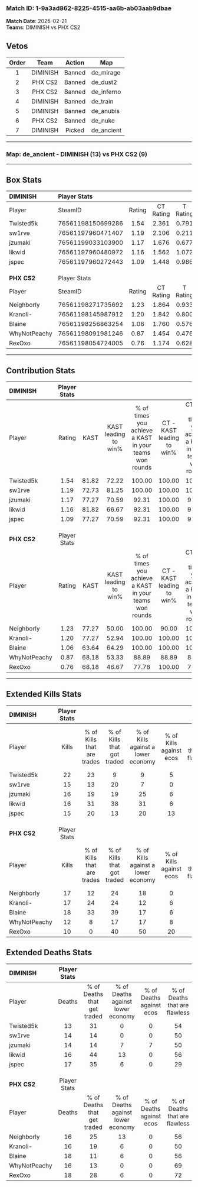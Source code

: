 ### Match ID: 1-9a3ad862-8225-4515-aa6b-ab03aab9dbae  
**Match Date**: 2025-02-21  
**Teams**: DIMINISH vs PHX CS2  

## Vetos  

| Order | Team | Action | Map |
| :---: | :--: | :----: | --- |
| 1 | DIMINISH | Banned | de_mirage |
| 2 | PHX CS2 | Banned | de_dust2 |
| 3 | PHX CS2 | Banned | de_inferno |
| 4 | DIMINISH | Banned | de_train |
| 5 | DIMINISH | Banned | de_anubis |
| 6 | PHX CS2 | Banned | de_nuke |
| 7 | DIMINISH | Picked | de_ancient |

---  

### **Map**: de_ancient - DIMINISH (13) vs PHX CS2 (9)  
---  

## Box Stats  

| **DIMINISH** | Player Stats      |        |           |          |       |      |       |         |        |      |     |
| :- | :- | :-: | :-: | :-: | :-: | :-: | :-: | :-: | :-: | :-: | :-: |
| Player       | SteamID           | Rating | CT Rating | T Rating | KAST  | ADR  | Kills | Assists | Deaths | K/D  | HS% |
| Twisted5k    | 76561198150699286 |  1.54  |   2.361   |  0.791   | 81.82 | 99.1 |  22   |    4    |   13   | 1.69 | 45  |
| sw1rve       | 76561197960471407 |  1.19  |   2.106   |  0.211   | 72.73 | 93.8 |  15   |   11    |   14   | 1.07 | 60  |
| jzumaki      | 76561199033103900 |  1.17  |   1.676   |  0.677   | 77.27 | 72.1 |  16   |    6    |   14   | 1.14 | 18  |
| likwid       | 76561197960480972 |  1.16  |   1.562   |  1.072   | 81.82 | 74.1 |  16   |    6    |   16   | 1.00 | 37  |
| jspec        | 76561197960272443 |  1.09  |   1.448   |  0.986   | 77.27 | 80.5 |  15   |    7    |   17   | 0.88 | 33  |
|              |                   |        |           |          |       |      |       |         |        |      |     |
|              |                   |        |           |          |       |      |       |         |        |      |     |
|              |                   |        |           |          |       |      |       |         |        |      |     |
| **PHX CS2**  | Player Stats      |        |           |          |       |      |       |         |        |      |     |
| Player       | SteamID           | Rating | CT Rating | T Rating | KAST  | ADR  | Kills | Assists | Deaths | K/D  | HS% |
| Neighborly   | 76561198271735692 |  1.23  |   1.864   |  0.933   | 77.27 | 90.2 |  17   |    7    |   16   | 1.06 | 52  |
| Kranoli-     | 76561198145987912 |  1.20  |   1.842   |  0.800   | 77.27 | 82.2 |  17   |    7    |   16   | 1.06 | 58  |
| Blaine       | 76561198256863254 |  1.06  |   1.760   |  0.576   | 63.64 | 79.4 |  18   |    3    |   18   | 1.00 | 77  |
| WhyNotPeachy | 76561198091981246 |  0.87  |   1.454   |  0.476   | 68.18 | 67.4 |  12   |    3    |   16   | 0.75 | 50  |
| RexOxo       | 76561198054724005 |  0.76  |   1.174   |  0.628   | 68.18 | 63.4 |  10   |    8    |   18   | 0.56 | 80  |
---  

## Contribution Stats  

| **DIMINISH** | Player Stats |       |                      |                                                        |                           |                                                             |                          |                                                            |
| :- | :-: | :-: | :-: | :-: | :-: | :-: | :-: | :-: |
| Player       |    Rating    | KAST  | KAST leading to win% | % of times you achieve a KAST in your teams won rounds | CT - KAST leading to win% | CT - % of times you achieve a KAST in your teams won rounds | T - KAST leading to win% | T - % of times you achieve a KAST in your teams won rounds |
| Twisted5k    |     1.54     | 81.82 |        72.22         |                         100.00                         |          100.00           |                           100.00                            |          16.67           |                           100.00                           |
| sw1rve       |     1.19     | 72.73 |        81.25         |                         100.00                         |          100.00           |                           100.00                            |          25.00           |                           100.00                           |
| jzumaki      |     1.17     | 77.27 |        70.59         |                         92.31                          |          100.00           |                            91.67                            |          16.67           |                           100.00                           |
| likwid       |     1.16     | 81.82 |        66.67         |                         92.31                          |          100.00           |                            91.67                            |          14.29           |                           100.00                           |
| jspec        |     1.09     | 77.27 |        70.59         |                         92.31                          |          100.00           |                            91.67                            |          16.67           |                           100.00                           |
|              |              |       |                      |                                                        |                           |                                                             |                          |                                                            |
|              |              |       |                      |                                                        |                           |                                                             |                          |                                                            |
|              |              |       |                      |                                                        |                           |                                                             |                          |                                                            |
| **PHX CS2**  | Player Stats |       |                      |                                                        |                           |                                                             |                          |                                                            |
| Player       |    Rating    | KAST  | KAST leading to win% | % of times you achieve a KAST in your teams won rounds | CT - KAST leading to win% | CT - % of times you achieve a KAST in your teams won rounds | T - KAST leading to win% | T - % of times you achieve a KAST in your teams won rounds |
| Neighborly   |     1.23     | 77.27 |        50.00         |                         100.00                         |           90.00           |                           100.00                            |           0.00           |                            0.00                            |
| Kranoli-     |     1.20     | 77.27 |        52.94         |                         100.00                         |          100.00           |                           100.00                            |           0.00           |                            0.00                            |
| Blaine       |     1.06     | 63.64 |        64.29         |                         100.00                         |          100.00           |                           100.00                            |           0.00           |                            0.00                            |
| WhyNotPeachy |     0.87     | 68.18 |        53.33         |                         88.89                          |           88.89           |                            88.89                            |           0.00           |                            0.00                            |
| RexOxo       |     0.76     | 68.18 |        46.67         |                         77.78                          |          100.00           |                            77.78                            |           0.00           |                            0.00                            |
---  

## Extended Kills Stats  

| **DIMINISH** | Player Stats |                            |                            |                                    |                         |                              |                                 |                                       |                    |           |
| :- | :-: | :-: | :-: | :-: | :-: | :-: | :-: | :-: | :-: | :-: |
| Player       |    Kills     | % of Kills that are trades | % of Kills that got traded | % of Kills against a lower economy | % of Kills against ecos | % of Kills that are flawless | % of Kills that are close duels | % of Kills that are assisted by flash | Pistol Round Kills | AWP Kills |
| Twisted5k    |      22      |             23             |             9              |                 9                  |            5            |              64              |                5                |                   0                   |         3          |     0     |
| sw1rve       |      15      |             13             |             20             |                 7                  |            0            |              67              |               13                |                   0                   |         0          |     0     |
| jzumaki      |      16      |             19             |             19             |                 25                 |            6            |              81              |                0                |                   0                   |         3          |     4     |
| likwid       |      16      |             31             |             38             |                 31                 |            6            |              38              |               13                |                   0                   |         0          |     0     |
| jspec        |      15      |             20             |             13             |                 20                 |           13            |              53              |               27                |                   0                   |         0          |     0     |
|              |              |                            |                            |                                    |                         |                              |                                 |                                       |                    |           |
|              |              |                            |                            |                                    |                         |                              |                                 |                                       |                    |           |
|              |              |                            |                            |                                    |                         |                              |                                 |                                       |                    |           |
| **PHX CS2**  | Player Stats |                            |                            |                                    |                         |                              |                                 |                                       |                    |           |
| Player       |    Kills     | % of Kills that are trades | % of Kills that got traded | % of Kills against a lower economy | % of Kills against ecos | % of Kills that are flawless | % of Kills that are close duels | % of Kills that are assisted by flash | Pistol Round Kills | AWP Kills |
| Neighborly   |      17      |             12             |             24             |                 18                 |            0            |              47              |               12                |                   0                   |         4          |     0     |
| Kranoli-     |      17      |             24             |             24             |                 12                 |            6            |              47              |                6                |                   0                   |         0          |     0     |
| Blaine       |      18      |             33             |             39             |                 17                 |            6            |              50              |                6                |                   6                   |         2          |     0     |
| WhyNotPeachy |      12      |             8              |             17             |                 17                 |            8            |              42              |                8                |                   0                   |         0          |     5     |
| RexOxo       |      10      |             0              |             40             |                 50                 |           20            |              50              |                0                |                   0                   |         1          |     0     |
## Extended Deaths Stats  

| **DIMINISH** | Player Stats |                             |                                   |                          |                               |                            |                           |               |
| :- | :-: | :-: | :-: | :-: | :-: | :-: | :-: | :-: |
| Player       |    Deaths    | % of Deaths that get traded | % of Deaths against lower economy | % of Deaths against ecos | % of Deaths that are flawless | % of Deaths that are close | % of Deaths while blinded | Deaths to AWP |
| Twisted5k    |      13      |             31              |                 0                 |            0             |              54               |             8              |             0             |       0       |
| sw1rve       |      14      |             14              |                 0                 |            0             |              50               |             7              |             0             |       1       |
| jzumaki      |      14      |             14              |                 7                 |            7             |              50               |             7              |             7             |       1       |
| likwid       |      16      |             44              |                13                 |            0             |              56               |             6              |             0             |       1       |
| jspec        |      17      |             35              |                 6                 |            0             |              29               |             6              |             0             |       2       |
|              |              |                             |                                   |                          |                               |                            |                           |               |
|              |              |                             |                                   |                          |                               |                            |                           |               |
|              |              |                             |                                   |                          |                               |                            |                           |               |
| **PHX CS2**  | Player Stats |                             |                                   |                          |                               |                            |                           |               |
| Player       |    Deaths    | % of Deaths that get traded | % of Deaths against lower economy | % of Deaths against ecos | % of Deaths that are flawless | % of Deaths that are close | % of Deaths while blinded | Deaths to AWP |
| Neighborly   |      16      |             25              |                13                 |            0             |              56               |             13             |             0             |       0       |
| Kranoli-     |      16      |             19              |                 6                 |            0             |              50               |             25             |             0             |       1       |
| Blaine       |      18      |             11              |                 6                 |            0             |              56               |             11             |             0             |       2       |
| WhyNotPeachy |      16      |             13              |                 0                 |            0             |              69               |             0              |             0             |       0       |
| RexOxo       |      18      |             28              |                 6                 |            0             |              72               |             6              |             0             |       1       |
